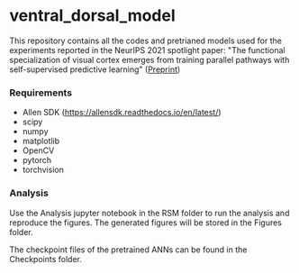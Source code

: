 # ventral_dorsal_model


This repository contains all the codes and pretrianed models used for the experiments reported in the NeurIPS 2021 spotlight paper: "The functional specialization of visual cortex emerges from training parallel pathways with self-supervised predictive learning" ([Preprint](https://www.biorxiv.org/content/10.1101/2021.06.18.448989v2))


### Requirements

+ Allen SDK (https://allensdk.readthedocs.io/en/latest/)
+ scipy
+ numpy
+ matplotlib
+ OpenCV
+ pytorch
+ torchvision


### Analysis 

Use the Analysis jupyter notebook in the RSM folder to run the analysis and reproduce the figures. The generated figures will be stored in the Figures folder. 

The checkpoint files of the pretrained ANNs can be found in the Checkpoints folder. 




